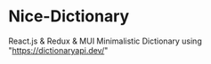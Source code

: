 # Nice-Dictionary
 React.js &amp; Redux &amp; MUI Minimalistic Dictionary using "https://dictionaryapi.dev/"
